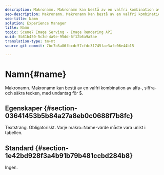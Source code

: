 ```yaml
---
description: Makronamn. Makronamn kan bestå av en valfri kombination av alfa-, siffra- och säkra tecken, med undantag för $.
seo-description: Makronamn. Makronamn kan bestå av en valfri kombination av alfa-, siffra- och säkra tecken, med undantag för $.
seo-title: Namn
solution: Experience Manager
title: Namn
topic: Scene7 Image Serving - Image Rendering API
uuid: 5b81b450-5c3d-4a9e-95dd-6f12b6a9a5ae
translation-type: tm+mt
source-git-commit: 7bc7b3a86fbcdc57cfdc31745fae3afc06e44b15

---
```



# Namn{#name}

Makronamn. Makronamn kan bestå av en valfri kombination av alfa-, siffra- och säkra tecken, med undantag för $.

## Egenskaper {#section-03641453b5b84a27a8eb0c0688f7b8fc}

Textsträng. Obligatoriskt. Varje makro::Name-värde måste vara unikt i tabellen.

## Standard {#section-1e42bd928f3a4b91b79b481ccbd284b8}

Ingen.
